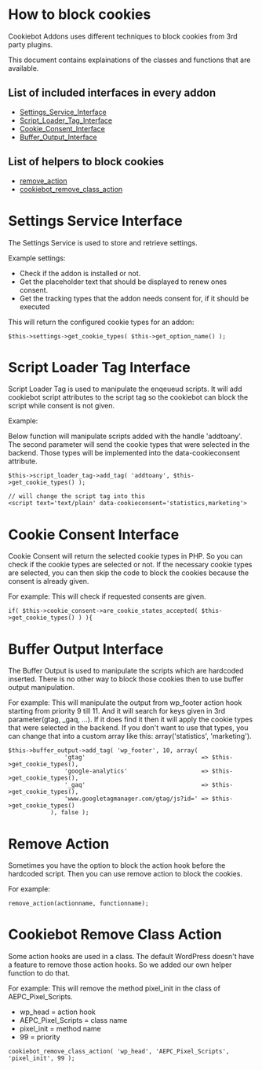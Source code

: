 # How to block cookies

Cookiebot Addons uses different techniques to block cookies from 3rd party plugins. 

This document contains explainations of the classes and functions that are available.

List of included interfaces in every addon
--
- [Settings_Service_Interface](#settings-service-interface)
- [Script_Loader_Tag_Interface](#script-loader-tag-interface)
- [Cookie_Consent_Interface](#cookie-consent-interface)
- [Buffer_Output_Interface](#buffer-output-interface)

List of helpers to block cookies
---
- [remove_action](#remove-action)
- [cookiebot_remove_class_action](#cookiebot-remove-class-action)

# Settings Service Interface

The Settings Service is used to store and retrieve settings. 

Example settings: 

- Check if the addon is installed or not.
- Get the placeholder text that should be displayed to renew ones consent.
- Get the tracking types that the addon needs consent for, if it should be executed

This will return the configured cookie types for an addon:
```
$this->settings->get_cookie_types( $this->get_option_name() );
```

# Script Loader Tag Interface

Script Loader Tag is used to manipulate the enqeueud scripts. It will add cookiebot script attributes to the script tag so the cookiebot can block the script while consent is not given.

Example:

Below function will manipulate scripts added with the handle 'addtoany'. The second parameter will send the cookie types that were selected in the backend. Those types will be implemented into the data-cookieconsent attribute.
```
$this->script_loader_tag->add_tag( 'addtoany', $this->get_cookie_types() );

// will change the script tag into this
<script text='text/plain' data-cookieconsent='statistics,marketing'>
```

# Cookie Consent Interface

Cookie Consent will return the selected cookie types in PHP. So you can check if the cookie types are selected or not. If the necessary cookie types are selected, you can then skip the code to block the cookies because the consent is already given.

For example:
This will check if requested consents are given.
```
if( $this->cookie_consent->are_cookie_states_accepted( $this->get_cookie_types() ) ){
```

# Buffer Output Interface

The Buffer Output is used to manipulate the scripts which are hardcoded inserted. There is no other way to block those cookies then to use buffer output manipulation.

For example: This will manipulate the output from wp_footer action hook starting from priority 9 till 11. And it will search for keys given in 3rd parameter(gtag, _gaq, ...). If it does find it then it will apply the cookie types that were selected in the backend. If you don't want to use that types, you can change that into a custom array like this: array('statistics', 'marketing').
```
$this->buffer_output->add_tag( 'wp_footer', 10, array(
				'gtag'                                 => $this->get_cookie_types(),
				'google-analytics'                     => $this->get_cookie_types(),
				'_gaq'                                 => $this->get_cookie_types(),
				'www.googletagmanager.com/gtag/js?id=' => $this->get_cookie_types()
			), false );
```

# Remove Action

Sometimes you have the option to block the action hook before the hardcoded script. Then you can use remove action to block the cookies.

For example:
```
remove_action(actionname, functionname);
```

# Cookiebot Remove Class Action

Some action hooks are used in a class. The default WordPress doesn't have a feature to remove those action hooks. So we added our own helper function to do that.

For example:
This will remove the method pixel_init in the class of AEPC_Pixel_Scripts.

- wp_head = action hook
- AEPC_Pixel_Scripts = class name
- pixel_init = method name
- 99 = priority
```
cookiebot_remove_class_action( 'wp_head', 'AEPC_Pixel_Scripts', 'pixel_init', 99 );
```
